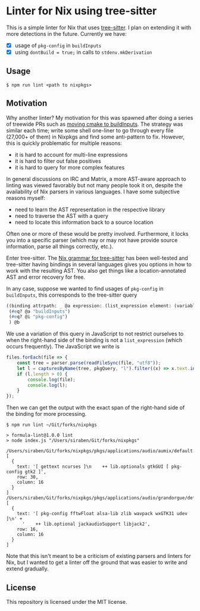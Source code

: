# Linter for Nix using tree-sitter
This is a simple linter for Nix that uses
[tree-sitter](https://tree-sitter.github.io/tree-sitter/).  I plan on
extending it with more detections in the future.  Currently we have:

- [x] usage of `pkg-config` in `buildInputs`
- [x] using `dontBuild = true;` in calls to `stdenv.mkDerivation`

## Usage
```ShellSession
$ npm run lint <path to nixpkgs>
```

## Motivation
Why another linter?  My motivation for this was spawned after doing a
series of treewide PRs such as [moving cmake to
buildInputs](https://github.com/NixOS/nixpkgs/pull/108022).  The
strategy was similar each time; write some shell one-liner to go
through every file (27,000+ of them) in Nixpkgs and find some anti-pattern to fix.
However, this is quickly problematic for multiple reasons:

- it is hard to account for multi-line expressions
- it is hard to filter out false positives
- it is hard to query for more complex features

In general discussions on IRC and Matrix, a more AST-aware approach to
linting was viewed favorably but not many people took it on, despite
the availability of Nix parsers in various languages.  I have some
subjective reasons myself:

- need to learn the AST representation in the respective library
- need to traverse the AST with a query
- need to locate this information back to a source location

Often one or more of these would be pretty involved.  Furthermore, it
locks you into a specific parser (which may or may not have provide
source information, parse all things correctly, etc.).

Enter tree-sitter.  The [Nix grammar for
tree-sitter](https://github.com/cstrahan/tree-sitter-nix) has been
well-tested and tree-sitter having bindings in several languages gives
you options in how to work with the resulting AST.  You also get
things like a location-annotated AST and error recovery for free.

In any case, suppose we wanted to find usages of `pkg-config` in
`buildInputs`, this corresponds to the tree-sitter query

```scheme
((binding attrpath: _ @a expression: (list_expression element: (variable_expression name: _ @i)))
 (#eq? @a "buildInputs")
 (#eq? @i "pkg-config")
 ) @b
```

We use a variation of this query in JavaScript to not restrict
ourselves to when the right-hand side of the binding is not a
`list_expression` (which occurs frequently).  The JavaScript we write
is

```javascript
files.forEach(file => {
    const tree = parser.parse(readFileSync(file, "utf8"));
    let l = capturesByName(tree, pkgQuery, "l").filter((x) => x.text.includes('pkg-config'));
    if (l.length > 0) {
        console.log(file);
        console.log(l);
    }
});
```

Then we can get the output with the exact span of the right-hand side
of the binding for more processing.

```ShellSession
$ npm run lint ~/Git/forks/nixpkgs

> formula-lint@1.0.0 lint
> node index.js "/Users/siraben/Git/forks/nixpkgs"

/Users/siraben/Git/forks/nixpkgs/pkgs/applications/audio/aumix/default.nix
[
  {
    text: '[ gettext ncurses ]\n    ++ lib.optionals gtkGUI [ pkg-config gtk2 ]',
    row: 30,
    column: 16
  }
]
/Users/siraben/Git/forks/nixpkgs/pkgs/applications/audio/grandorgue/default.nix
[
  {
    text: '[ pkg-config fftwFloat alsa-lib zlib wavpack wxGTK31 udev ]\n' +
      '    ++ lib.optional jackaudioSupport libjack2',
    row: 16,
    column: 16
  }
]
```

Note that this isn't meant to be a criticism of existing parsers and
linters for Nix, but I wanted to get a linter off the ground that was
easier to write and extend gradually.

## License
This repository is licensed under the MIT license.
